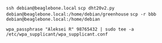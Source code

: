 `ssh debian@beaglebone.local`
`scp dht20v2.py debian@beaglebone.local:/home/debian/greenhouse`
`scp -r bbb debian@beaglebone.local:/home/debian`

`wpa_passphrase "Aleksei R" 98765432 | sudo tee -a /etc/wpa_supplicant/wpa_supplicant.conf`